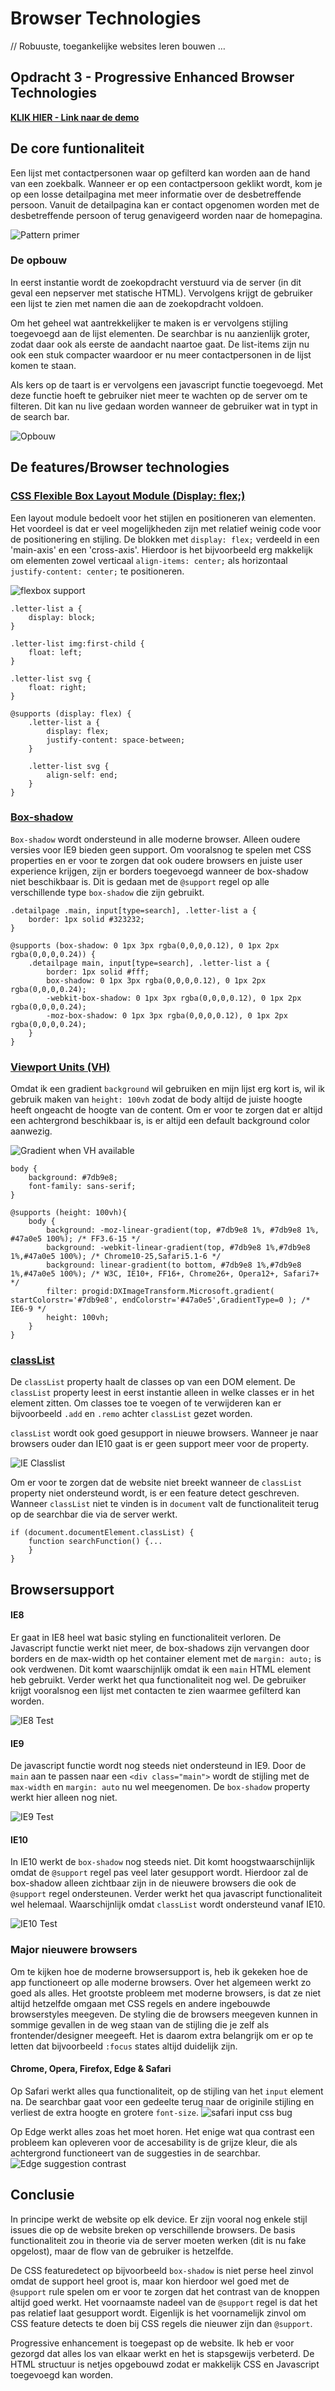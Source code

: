 # Browser Technologies
// Robuuste, toegankelijke websites leren bouwen … 

## Opdracht 3 - Progressive Enhanced Browser Technologies 
**[KLIK HIER - Link naar de demo](https://jamalvr.github.io/browser-technologies/opdracht3/index.html)**

## De core funtionaliteit
Een lijst met contactpersonen waar op gefilterd kan worden aan de hand van een zoekbalk. Wanneer er op een contactpersoon geklikt wordt, kom je op een losse detailpagina met meer informatie over de desbetreffende persoon. Vanuit de detailpagina kan er contact opgenomen worden met de desbetreffende persoon of terug genavigeerd worden naar de homepagina.

![Pattern primer](img/patternprimer.png)

### De opbouw
In eerst instantie wordt de zoekopdracht verstuurd via de server (in dit geval een nepserver met statische HTML). Vervolgens krijgt de gebruiker een lijst te zien met namen die aan de zoekopdracht voldoen. 

Om het geheel wat aantrekkelijker te maken is er vervolgens stijling toegevoegd aan de lijst elementen. De searchbar is nu aanzienlijk groter, zodat daar ook als eerste de aandacht naartoe gaat. De list-items zijn nu ook een stuk compacter waardoor er nu meer contactpersonen in de lijst komen te staan.

Als kers op de taart is er vervolgens een javascript functie toegevoegd. Met deze functie hoeft te gebruiker niet meer te wachten op de server om te filteren. Dit kan nu live gedaan worden wanneer de gebruiker wat in typt in de search bar.

![Opbouw](img/opbouw.png)

## De features/Browser technologies
### [CSS Flexible Box Layout Module (Display: flex;)](https://css-tricks.com/snippets/css/a-guide-to-flexbox/)
Een layout module bedoelt voor het stijlen en positioneren van elementen. Het voordeel is dat er veel mogelijkheden zijn met relatief weinig code voor de positionering en stijling. De blokken met `display: flex;` verdeeld in een 'main-axis' en een 'cross-axis'. Hierdoor is het bijvoorbeeld erg makkelijk om elementen zowel verticaal `align-items: center;` als horizontaal `justify-content: center;` te positioneren.

![flexbox support](img/flexsupport.png)

```
.letter-list a {
    display: block;
}

.letter-list img:first-child {
    float: left;
}

.letter-list svg {
    float: right;
}

@supports (display: flex) {
    .letter-list a {
        display: flex;
        justify-content: space-between;
    }

    .letter-list svg { 
        align-self: end;
    }
}
```

### [Box-shadow](https://caniuse.com/#search=box-shadow)
`Box-shadow` wordt ondersteund in alle moderne browser. Alleen oudere versies voor IE9 bieden geen support. Om vooralsnog te spelen met CSS properties en er voor te zorgen dat ook oudere browsers en juiste user experience krijgen, zijn er borders toegevoegd wanneer de box-shadow niet beschikbaar is. Dit is gedaan met de `@support` regel op alle verschillende type `box-shadow` die zijn gebruikt.

```
.detailpage .main, input[type=search], .letter-list a {
    border: 1px solid #323232;
}

@supports (box-shadow: 0 1px 3px rgba(0,0,0,0.12), 0 1px 2px rgba(0,0,0,0.24)) {
    .detailpage main, input[type=search], .letter-list a {
        border: 1px solid #fff;
        box-shadow: 0 1px 3px rgba(0,0,0,0.12), 0 1px 2px rgba(0,0,0,0.24);
        -webkit-box-shadow: 0 1px 3px rgba(0,0,0,0.12), 0 1px 2px rgba(0,0,0,0.24);
        -moz-box-shadow: 0 1px 3px rgba(0,0,0,0.12), 0 1px 2px rgba(0,0,0,0.24);
    }
}
```

### [Viewport Units (VH)](https://caniuse.com/#search=vh)
Omdat ik een gradient `background` wil gebruiken en mijn lijst erg kort is, wil ik gebruik maken van `height: 100vh` zodat de body altijd de juiste hoogte heeft ongeacht de hoogte van de content. Om er voor te zorgen dat er altijd een achtergrond beschikbaar is, is er altijd een default background color aanwezig.

![Gradient when VH available](img/gradientvh.png)

```
body {
    background: #7db9e8;
    font-family: sans-serif;
}

@supports (height: 100vh){
    body {
        background: -moz-linear-gradient(top, #7db9e8 1%, #7db9e8 1%, #47a0e5 100%); /* FF3.6-15 */
        background: -webkit-linear-gradient(top, #7db9e8 1%,#7db9e8 1%,#47a0e5 100%); /* Chrome10-25,Safari5.1-6 */
        background: linear-gradient(to bottom, #7db9e8 1%,#7db9e8 1%,#47a0e5 100%); /* W3C, IE10+, FF16+, Chrome26+, Opera12+, Safari7+ */
        filter: progid:DXImageTransform.Microsoft.gradient( startColorstr='#7db9e8', endColorstr='#47a0e5',GradientType=0 ); /* IE6-9 */
        height: 100vh;
    }
}
```

### [classList](https://caniuse.com/#search=classlist)
De `classList` property haalt de classes op van een DOM element. De `classList` property leest in eerst instantie alleen in welke classes er in het element zitten. Om classes toe te voegen of te verwijderen kan er bijvoorbeeld `.add` en `.remo` achter `classList` gezet worden. 

`classList` wordt ook goed gesupport in nieuwe browsers. Wanneer je naar browsers ouder dan IE10 gaat is er geen support meer voor de property.

![IE Classlist](img/ieclasslist.png)

Om er voor te zorgen dat de website niet breekt wanneer de `classList` property niet ondersteund wordt, is er een feature detect geschreven. Wanneer `classList` niet te vinden is in `document` valt de functionaliteit terug op de searchbar die via de server werkt.

```
if (document.documentElement.classList) {
    function searchFunction() {...
    }
}
```

## Browsersupport
#### IE8
Er gaat in IE8 heel wat basic styling en functionaliteit verloren. De Javascript functie werkt niet meer, de box-shadows zijn vervangen door borders en de max-width op het container element met de `margin: auto;` is ook verdwenen. Dit komt waarschijnlijk omdat ik een `main` HTML element heb gebruikt. Verder werkt het qua functionaliteit nog wel. De gebruiker krijgt vooralsnog een lijst met contacten te zien waarmee gefilterd kan worden.

![IE8 Test](img/ie8test.png)

#### IE9
De javascript functie wordt nog steeds niet ondersteund in IE9. Door de `main` aan te passen naar een `<div class="main">` wordt de stijling met de `max-width` en `margin: auto` nu wel meegenomen. De `box-shadow` property werkt hier alleen nog niet.

![IE9 Test](img/ie9test.png)

#### IE10
In IE10 werkt de `box-shadow` nog steeds niet. Dit komt hoogstwaarschijnlijk omdat de `@support` regel pas veel later gesupport wordt. Hierdoor zal de box-shadow alleen zichtbaar zijn in de nieuwere browsers die ook de `@support` regel ondersteunen. Verder werkt het qua javascript functionaliteit wel helemaal. Waarschijnlijk omdat `classList` wordt ondersteund vanaf IE10. 

![IE10 Test](img/ie10test.png)

### Major nieuwere browsers
Om te kijken hoe de moderne browsersupport is, heb ik gekeken hoe de app functioneert op alle moderne browsers. Over het algemeen werkt zo goed als alles. Het grootste probleem met moderne browsers, is dat ze niet altijd hetzelfde omgaan met CSS regels en andere ingebouwde browserstyles meegeven. De styling die de browsers meegeven kunnen in sommige gevallen in de weg staan van de stijling die je zelf als frontender/designer meegeeft. Het is daarom extra belangrijk om er op te letten dat bijvoorbeeld `:focus` states altijd duidelijk zijn. 

#### Chrome, Opera, Firefox, Edge & Safari
Op Safari werkt alles qua functionaliteit, op de stijling van het `input` element na. De searchbar gaat voor een gedeelte terug naar de originile stijling en verliest de extra hoogte en grotere `font-size`.
![safari input css bug](img/safaricssbug.png)

Op Edge werkt alles zoas het moet horen. Het enige wat qua contrast een probleem kan opleveren voor de accesability is de grijze kleur, die als achtergrond functioneert van de suggesties in de searchbar.
![Edge suggestion contrast](img/edgecontrast.png)

## Conclusie
In principe werkt de website op elk device. Er zijn vooral nog enkele stijl issues die op de website breken op verschillende browsers. De basis functionaliteit zou in theorie via de server moeten werken (dit is nu fake opgelost), maar de flow van de gebruiker is hetzelfde.

De CSS featuredetect op bijvoorbeeld `box-shadow` is niet perse heel zinvol omdat de support heel groot is, maar kon hierdoor wel goed met de `@support` rule spelen om er voor te zorgen dat het contrast van de knoppen altijd goed werkt. Het voornaamste nadeel van de `@support` regel is dat het pas relatief laat gesupport wordt. Eigenlijk is het voornamelijk zinvol om CSS feature detects te doen bij CSS regels die nieuwer zijn dan `@support`.

Progressive enhancement is toegepast op de website. Ik heb er voor gezorgd dat alles los van elkaar werkt en het is stapsgewijs verbeterd. De HTML structuur is netjes opgebouwd zodat er makkelijk CSS en Javascript toegevoegd kan worden.

 